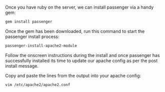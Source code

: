 Once you have ruby on the server, we can install passenger via a handy gem: 
``` bash
gem install passenger
```

Once the gem has been downloaded, run this command to start the passenger install process:
``` bash
passenger-install-apache2-module
```
Follow the onscreen instructions during the install and once passenger has successfully installed its time to update our apache config as per the post install message.

Copy and paste the lines from the output into your apache config:
``` bash
vim /etc/apache2/apache2.conf
```